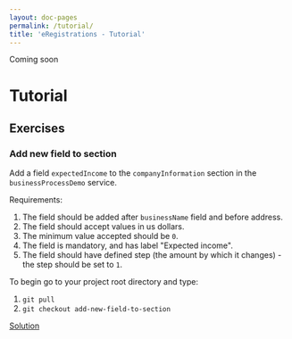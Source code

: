 ```yaml
---
layout: doc-pages
permalink: /tutorial/
title: 'eRegistrations - Tutorial'
---
```


<span class="label label-info">Coming soon</span>

# Tutorial

## Exercises

### Add new field to section

Add a field `expectedIncome` to the `companyInformation` section in the `businessProcessDemo` service.

Requirements:
1. The field should be added after `businessName` field and before address.
2. The field should accept values in us dollars.
3. The minimum value accepted should be `0`.
4. The field is mandatory, and has label "Expected income".
5. The field should have defined step (the amount by which it changes) - the step should be set to `1`.

To begin go to your project root directory and type: 
1. `git pull`
2. `git checkout add-new-field-to-section`

[Solution](https://github.com/egovernment/eregistrations-demo/commit/e095edadbea1d6896c255c6b7008a56efa5a1c0a)
